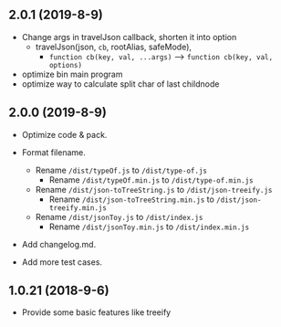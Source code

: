 ## 2.0.1 (2019-8-9)

- Change args in travelJson callback, shorten it into option
    - travelJson(json, `cb`, rootAlias, safeMode),  
        - `function cb(key, val, ...args)` --> `function cb(key, val, options)`
- optimize bin main program
- optimize way to calculate split char of last childnode

## 2.0.0 (2019-8-9)

- Optimize code & pack. 
- Format filename. 
    - Rename `/dist/typeOf.js` to `/dist/type-of.js`
        - Rename `/dist/typeOf.min.js` to `/dist/type-of.min.js`
    - Rename `/dist/json-toTreeString.js` to `/dist/json-treeify.js`
        - Rename `/dist/json-toTreeString.min.js` to `/dist/json-treeify.min.js`
    - Rename `/dist/jsonToy.js` to `/dist/index.js`
        - Rename `/dist/jsonToy.min.js` to `/dist/index.min.js`
        
- Add changelog.md.
- Add more test cases. 


## 1.0.21 (2018-9-6)

- Provide some basic features like treeify